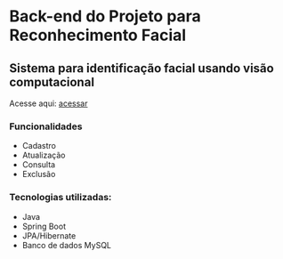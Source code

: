 # Back-end do Projeto para Reconhecimento Facial
## Sistema para identificação facial usando visão computacional
Acesse aqui: [acessar](#)

### Funcionalidades
- Cadastro
- Atualização
- Consulta
- Exclusão

### Tecnologias utilizadas: 
- Java
- Spring Boot
- JPA/Hibernate
- Banco de dados MySQL
